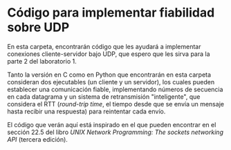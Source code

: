 # Código para implementar fiabilidad sobre UDP

En esta carpeta, encontrarán código que les ayudará a implementar conexiones cliente-servidor bajo UDP, que espero que les sirva para la parte 2 del laboratorio 1.

Tanto la versión en C como en Python que encontrarán en esta carpeta consideran dos ejecutables (un cliente y un servidor), los cuales pueden establecer una comunicación fiable, implementando números de secuencia en cada datagrama y un sistema de retransmisión "inteligente", que considera el RTT (_round-trip time_, el tiempo desde que se envía un mensaje hasta recibir una respuesta) para reintentar cada envío.

El código que verán aquí está inspirado en el que pueden encontrar en el sección 22.5 del libro _UNIX Network Programming: The sockets networking API_ (tercera edición).
